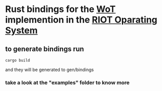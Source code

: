 # Rust bindings for the [WoT](https://bind.systems/tags/web-of-things/) implemention in the [RIOT Oparating System](https://github.com/namib-project/RIOT/tree/wot_gcoap)

## to generate bindings run

```
cargo build
```

and they will be generated to gen/bindings

### take a look at the "examples" folder to know more
